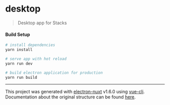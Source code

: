 # desktop

> Desktop app for Stacks

#### Build Setup

``` bash
# install dependencies
yarn install

# serve app with hot reload
yarn run dev

# build electron application for production
yarn run build


```

---

This project was generated with [electron-nuxt](https://github.com/michalzaq12/electron-nuxt) v1.6.0 using [vue-cli](https://github.com/vuejs/vue-cli). Documentation about the original structure can be found [here](https://github.com/michalzaq12/electron-nuxt/blob/master/README.md).
